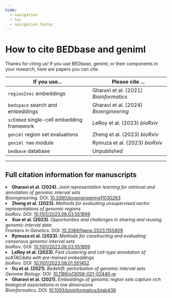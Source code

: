 ```yaml
---
hide:
  - navigation
  - toc
  - navigation.footer
---
```


# How to cite BEDbase and geniml

Thanks for citing us! If you use BEDbase, geniml, or their components in your research, here are papers you can cite.

| If you use... | Please cite ... |
|---------------|-----------------|
| `region2vec` embeddings | Gharavi et al. (2021) *Bioinformatics* |
| `bedspace` search and embeddings | Gharavi et al. (2024) *Bioengineering* |
| `scEmbed` single-cell embedding framework | LeRoy et al. (2023) *bioRxiv* |
| `geniml` region set evaluations | Zheng et al. (2023) *bioRxiv* |
| `geniml hmm` module | Rymuza et al. (2023) *bioRxiv* |
| `bedbase` database | Unpublished |



---

## Full citation information for manuscripts 

<li><b>Gharavi et al. (2024). </b><i>Joint representation learning for retrieval and annotation of genomic interval sets</i> 
<br><i>Bioengineering</i>.  <span class="doi">DOI: <a href="http://dx.doi.org/10.3390/bioengineering11030263">10.3390/bioengineering11030263</a></span></li>
<li><b>Zheng et al. (2023). </b><i>Methods for evaluating unsupervised vector representations of genomic regions</i> 
<br><i>bioRxiv</i>.  <span class="doi">DOI: <a href="http://dx.doi.org/10.1101/2023.08.03.551899">10.1101/2023.08.03.551899</a></span></li>
<li><b>Xue et al. (2023). </b><i>Opportunities and challenges in sharing and reusing genomic interval data</i> 
<br><i>Frontiers in Genetics</i>.  <span class="doi">DOI: <a href="http://dx.doi.org/10.3389/fgene.2023.1155809">10.3389/fgene.2023.1155809</a></span></li>
<li><b>Rymuza et al. (2023). </b><i>Methods for constructing and evaluating consensus genomic interval sets</i> 
<br><i>bioRxiv</i>.  <span class="doi">DOI: <a href="http://dx.doi.org/10.1101/2023.08.03.551899">10.1101/2023.08.03.551899</a></span></li>
<li><b>LeRoy et al. (2023). </b><i>Fast clustering and cell-type annotation of scATACdata with pre-trained embeddings</i> 
<br><i>bioRxiv</i>.  <span class="doi">DOI: <a href="http://dx.doi.org/10.1101/2023.08.01.551452">10.1101/2023.08.01.551452</a></span></li>
<li><b>Gu et al. (2021). </b><i>Bedshift: perturbation of genomic interval sets</i> 
<br><i>Genome Biology</i>.  <span class="doi">DOI: <a href="http://dx.doi.org/10.1186/s13059-021-02440-w">10.1186/s13059-021-02440-w</a></span></li>
<li><b>Gharavi et al. (2021). </b><i>Embeddings of genomic region sets capture rich biological associations in low dimensions</i> 
<br><i>Bioinformatics</i>.  <span class="doi">DOI: <a href="http://dx.doi.org/10.1093/bioinformatics/btab439">10.1093/bioinformatics/btab439</a></span></li>